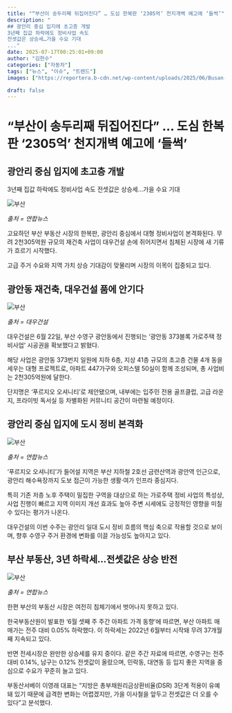 ```yaml
---
title: "“부산이 송두리째 뒤집어진다” … 도심 한복판 ‘2305억’ 천지개벽 예고에 ‘들썩’"
description: "
## 광안리 중심 입지에 초고층 개발
3년째 집값 하락에도 정비사업 속도
전셋값은 상승세…가을 수요 기대
..."
date: 2025-07-17T00:25:01+09:00
author: "김한수"
categories: ["자동차"]
tags: ["뉴스", "이슈", "트렌드"]
images: ["https://reportera.b-cdn.net/wp-content/uploads/2025/06/Busan-Reconstruction-1024x576.jpg"]

draft: false
---
```


# “부산이 송두리째 뒤집어진다” … 도심 한복판 ‘2305억’ 천지개벽 예고에 ‘들썩’


## 광안리 중심 입지에 초고층 개발
3년째 집값 하락에도 정비사업 속도
전셋값은 상승세…가을 수요 기대


![부산](https://reportera.b-cdn.net/wp-content/uploads/2025/06/Busan-Reconstruction-1024x576.jpg)

*출처 = 연합뉴스*

고요하던 부산 부동산 시장의 한복판, 광안리 중심에서 대형 정비사업이 본격화된다. 무려 2천305억원 규모의 재건축 사업이 대우건설 손에 쥐어지면서 침체된 시장에 새 기류가 흐르기 시작했다.

고급 주거 수요와 지역 가치 상승 기대감이 맞물리며 시장의 이목이 집중되고 있다.


## 광안동 재건축, 대우건설 품에 안기다


![부산](https://reportera.b-cdn.net/wp-content/uploads/2025/06/대우건설-재건축-1024x416.jpg)

*출처 = 대우건설*

대우건설은 6월 22일, 부산 수영구 광안동에서 진행되는 ‘광안동 373블록 가로주택 정비사업’ 시공권을 확보했다고 밝혔다.

해당 사업은 광안동 373번지 일원에 지하 6층, 지상 41층 규모의 초고층 건물 4개 동을 세우는 대형 프로젝트로, 아파트 447가구와 오피스텔 50실이 함께 조성되며, 총 사업비는 2천305억원에 달한다.

단지명은 ‘푸르지오 오셔니티’로 제안됐으며, 내부에는 입주민 전용 골프클럽, 고급 라운지, 프라이빗 독서실 등 차별화된 커뮤니티 공간이 마련될 예정이다.


## 광안리 중심 입지에 도시 정비 본격화


![부산](https://reportera.b-cdn.net/wp-content/uploads/2025/06/광안리-1024x768.jpg)

*출처 = 연합뉴스*

‘푸르지오 오셔니티’가 들어설 지역은 부산 지하철 2호선 금련산역과 광안역 인근으로, 광안리 해수욕장까지 도보 접근이 가능한 생활·여가 인프라 중심지다.

특히 기존 저층 노후 주택이 밀집한 구역을 대상으로 하는 가로주택 정비 사업의 특성상, 사업 진행이 빠르고 지역 이미지 개선 효과도 높아 주변 시세에도 긍정적인 영향을 미칠 수 있다는 평가가 나온다.

대우건설의 이번 수주는 광안리 일대 도시 정비 흐름의 핵심 축으로 작용할 것으로 보이며, 향후 수영구 주거 환경에 변화를 이끌 가능성도 높아지고 있다.


## 부산 부동산, 3년 하락세…전셋값은 상승 반전


![부산](https://reportera.b-cdn.net/wp-content/uploads/2025/06/부산-1024x636.jpg)

*출처 = 연합뉴스*

한편 부산의 부동산 시장은 여전히 침체기에서 벗어나지 못하고 있다.

한국부동산원이 발표한 ‘6월 셋째 주 주간 아파트 가격 동향’에 따르면, 부산 아파트 매매가는 전주 대비 0.05% 하락했다. 이 하락세는 2022년 6월부터 시작돼 무려 37개월째 지속되고 있다.

반면 전세시장은 완만한 상승세를 유지 중이다. 같은 주간 자료에 따르면, 수영구는 전주 대비 0.14%, 남구는 0.12% 전셋값이 올랐으며, 민락동, 대연동 등 입지 좋은 지역을 중심으로 수요가 꾸준히 늘고 있다.

부동산서베이 이영래 대표는 “지방은 총부채원리금상환비율(DSR) 3단계 적용이 유예돼 있기 때문에 급격한 변화는 어렵겠지만, 가을 이사철을 앞두고 전셋값은 더 오를 수 있다”고 분석했다.
